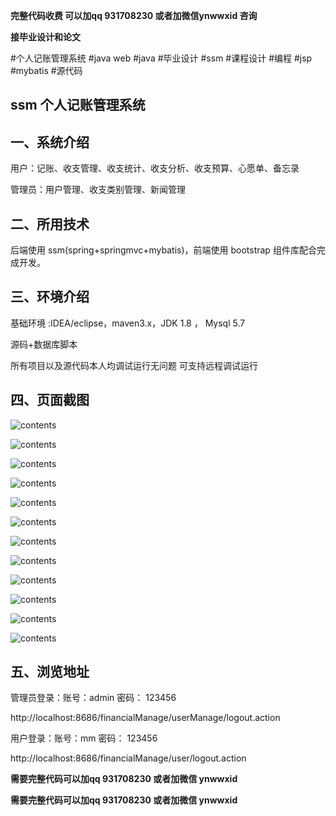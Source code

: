 **完整代码收费  可以加qq 931708230 或者加微信ynwwxid 咨询**

**接毕业设计和论文**

#个人记账管理系统 #java web #java #毕业设计 #ssm #课程设计 #编程 #jsp #mybatis #源代码 

## ssm  个人记账管理系统

## 一、系统介绍

用户：记账、收支管理、收支统计、收支分析、收支预算、心愿单、备忘录

管理员：用户管理、收支类别管理、新闻管理

## 二、所用技术

后端使用 ssm(spring+springmvc+mybatis)，前端使用 bootstrap 组件库配合完成开发。


## 三、环境介绍

基础环境 :IDEA/eclipse，maven3.x，JDK 1.8 ， Mysql 5.7

源码+数据库脚本 

所有项目以及源代码本人均调试运行无问题 可支持远程调试运行

## 四、页面截图

![contents](./picture/picture1.png)
  
![contents](./picture/picture2.png)
  
![contents](./picture/picture3.png)
  
![contents](./picture/picture4.png)
  
![contents](./picture/picture5.png)
  
![contents](./picture/picture6.png)
  
![contents](./picture/picture7.png)
  
![contents](./picture/picture8.png)

![contents](./picture/picture9.png)

![contents](./picture/picture10.png)
  
![contents](./picture/picture11.png)
  
![contents](./picture/picture12.png)

## 五、浏览地址

管理员登录：账号：admin  密码： 123456

http://localhost:8686/financialManage/userManage/logout.action

用户登录：账号：mm  密码： 123456

http://localhost:8686/financialManage/user/logout.action  
	
**需要完整代码可以加qq  931708230 或者加微信 ynwwxid**

**需要完整代码可以加qq  931708230 或者加微信  ynwwxid**
